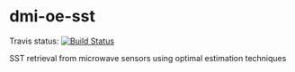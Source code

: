 # dmi-oe-sst


Travis status: [![Build Status](https://travis-ci.org/bcdev/dmi-oe-sst.svg?branch=master)](https://travis-ci.org/bcdev/dmi-oe-sst)


SST retrieval from microwave sensors using optimal estimation techniques

